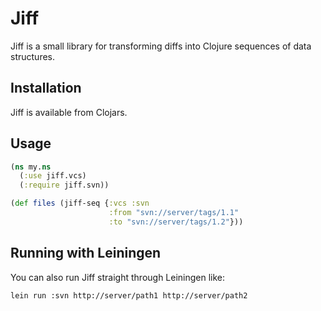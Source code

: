 
Jiff
====

Jiff is a small library for transforming diffs into Clojure sequences
of data structures.

Installation
------------

Jiff is available from Clojars.

Usage
-----

```clojure
(ns my.ns
  (:use jiff.vcs)
  (:require jiff.svn))

(def files (jiff-seq {:vcs :svn
                      :from "svn://server/tags/1.1"
                      :to "svn://server/tags/1.2"}))
```

Running with Leiningen
----------------------

You can also run Jiff straight through Leiningen like:

```
lein run :svn http://server/path1 http://server/path2
```

